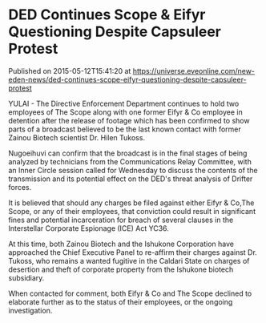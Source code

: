 # DED Continues Scope & Eifyr Questioning Despite Capsuleer Protest
Published on 2015-05-12T15:41:20 at https://universe.eveonline.com/new-eden-news/ded-continues-scope-eifyr-questioning-despite-capsuleer-protest

YULAI - The Directive Enforcement Department continues to hold two employees of The Scope along with one former Eifyr & Co employee in detention after the release of footage which has been confirmed to show parts of a broadcast believed to be the last known contact with former Zainou Biotech scientist Dr. Hilen Tukoss.

Nugoeihuvi can confirm that the broadcast is in the final stages of being analyzed by technicians from the Communications Relay Committee, with an Inner Circle session called for Wednesday to discuss the contents of the transmission and its potential effect on the DED's threat analysis of Drifter forces.

It is believed that should any charges be filed against either Eifyr & Co,The Scope, or any of their employees, that conviction could result in significant fines and potential incarceration for breach of several clauses in the Interstellar Corporate Espionage (ICE) Act YC36.

At this time, both Zainou Biotech and the Ishukone Corporation have approached the Chief Executive Panel to re-affirm their charges against Dr. Tukoss, who remains a wanted fugitive in the Caldari State on charges of desertion and theft of corporate property from the Ishukone biotech subsidiary. 

When contacted for comment, both Eifyr & Co and The Scope declined to elaborate further as to the status of their employees, or the ongoing investigation.

